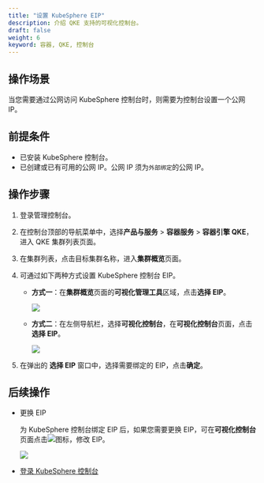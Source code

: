 ```yaml
---
title: "设置 KubeSphere EIP"
description: 介绍 QKE 支持的可视化控制台。
draft: false
weight: 6
keyword: 容器, QKE, 控制台
---
```


## 操作场景

当您需要通过公网访问 KubeSphere 控制台时，则需要为控制台设置一个公网 IP。

## 前提条件

- 已安装 KubeSphere 控制台。
- 已创建或已有可用的公网 IP。公网 IP 须为`外部绑定`的公网 IP。

## 操作步骤

1. 登录管理控制台。

2. 在控制台顶部的导航菜单中，选择**产品与服务** > **容器服务** > **容器引擎 QKE**，进入 QKE 集群列表页面。

3. 在集群列表，点击目标集群名称，进入**集群概览**页面。

4. 可通过如下两种方式设置 KubeSphere 控制台 EIP。

   - **方式一**：在**集群概览**页面的**可视化管理工具**区域，点击**选择 EIP**。

     ![](../../../_images/select_ks_eip_1.png)	

   - **方式二**：在左侧导航栏，选择**可视化控制台**，在**可视化控制台**页面，点击**选择 EIP**。

     ![](../../../_images/select_ks_eip_2.png)

5. 在弹出的 **选择 EIP** 窗口中，选择需要绑定的 EIP，点击**确定**。

## 后续操作

- 更换 EIP

  为 KubeSphere 控制台绑定 EIP 后，如果您需要更换 EIP，可在**可视化控制台**页面点击<img src="../../../_images/edit_icon.png" />图标，修改 EIP。

  ![](../../../_images/bind_eip_done.png)

- [登录 KubeSphere 控制台](../access_ks/)

